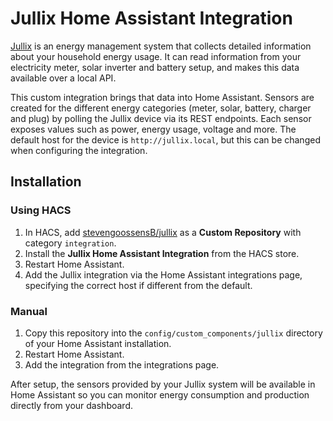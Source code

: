 # Jullix Home Assistant Integration

[Jullix](https://jullix.com) is an energy management system that collects detailed information about your household energy usage. It can read information from your electricity meter, solar inverter and battery setup, and makes this data available over a local API.

This custom integration brings that data into Home Assistant. Sensors are created for the different energy categories (meter, solar, battery, charger and plug) by polling the Jullix device via its REST endpoints. Each sensor exposes values such as power, energy usage, voltage and more. The default host for the device is `http://jullix.local`, but this can be changed when configuring the integration.

## Installation

### Using HACS

1. In HACS, add [stevengoossensB/jullix](https://github.com/stevengoossensB/jullix) as a **Custom Repository** with category `integration`.
2. Install the **Jullix Home Assistant Integration** from the HACS store.
3. Restart Home Assistant.
4. Add the Jullix integration via the Home Assistant integrations page, specifying the correct host if different from the default.

### Manual

1. Copy this repository into the `config/custom_components/jullix` directory of your Home Assistant installation.
2. Restart Home Assistant.
3. Add the integration from the integrations page.

After setup, the sensors provided by your Jullix system will be available in Home Assistant so you can monitor energy consumption and production directly from your dashboard.
